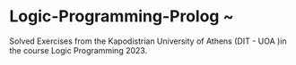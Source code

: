 # Logic-Programming-Prolog ~ 
Solved Exercises from the Kapodistrian University of Athens (DIT - UOA )in the course Logic Programming 2023.
